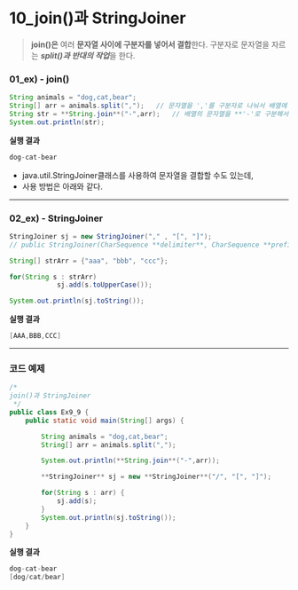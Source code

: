 # 10_join()과 StringJoiner
> **join()은** 여러 **문자열 사이에 구분자를 넣어서 결합**한다.
구분자로 문자열을 자르는 ***split()과 반대의 작업***을 한다.
> 

### 01_ex) - join()

```java
String animals = "dog,cat,bear";
String[] arr = animals.split(",");   // 문자열을 ','를 구분자로 나눠서 배열에 저장.
String str = **String.join**("-",arr);   // 배열의 문자열을 **'-'로 구분해서 결합.**
System.out.println(str);          
```

**실행 결과**

```java
dog-cat-bear
```

- java.util.StringJoiner클래스를 사용하여 문자열을 결합할 수도 있는데,
- 사용 방법은 아래와 같다.

---

### 02_ex) - StringJoiner

```java
StringJoiner sj = new StringJoiner("," , "[", "]");  
// public StringJoiner(CharSequence **delimiter**, CharSequence **prefix**, CharSequence **suffix**)

String[] strArr = {"aaa", "bbb", "ccc"};

for(String s : strArr)
			sj.add(s.toUpperCase());

System.out.println(sj.toString());
```

**실행 결과**

```java
[AAA,BBB,CCC]
```

---

### 코드 예제

```java
/*
join()과 StringJoiner
 */
public class Ex9_9 {
    public static void main(String[] args) {

        String animals = "dog,cat,bear";
        String[] arr = animals.split(",");

        System.out.println(**String.join**("-",arr));

        **StringJoiner** sj = new **StringJoiner**("/", "[", "]");

        for(String s : arr) {
            sj.add(s);
        }
        System.out.println(sj.toString());
    }
}
```

**실행 결과**

```java
dog-cat-bear
[dog/cat/bear]
```
